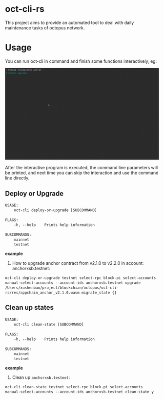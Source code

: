 # oct-cli-rs

This project aims to provide an automated tool to deal with daily maintenance tasks of octopus network.

# Usage
You can run oct-cli in command and finish some functions interactively, eg:

![](./docs/example.gif)

After the interactive program is executed, the command line parameters will be printed, and next time you can skip the interaction and use the command line directly.

## Deploy or Upgrade

```shell
USAGE:
    oct-cli deploy-or-upgrade [SUBCOMMAND]

FLAGS:
    -h, --help    Prints help information

SUBCOMMANDS:
    mainnet    
    testnet 
```
**example**
1. How to upgrade anchor contract from v2.1.0 to v2.2.0 in account: anchorxsb.testnet:
```shell
oct-cli deploy-or-upgrade testnet select-rpc block-pi select-accounts manual-select-accounts --account-ids anchorxsb.testnet upgrade /Users/xushenbao/project/blockchian/octopus/oct-cli-rs/res/appchain_anchor_v2.1.0.wasm migrate_state {}
```

## Clean up states

```shell
USAGE:
    oct-cli clean-state [SUBCOMMAND]

FLAGS:
    -h, --help    Prints help information

SUBCOMMANDS:
    mainnet    
    testnet 
```
**example**
1. Clean up `anchorxsb.testnet`:
```shell
oct-cli clean-state testnet select-rpc block-pi select-accounts manual-select-accounts --account-ids anchorxsb.testnet clean-state y
```
